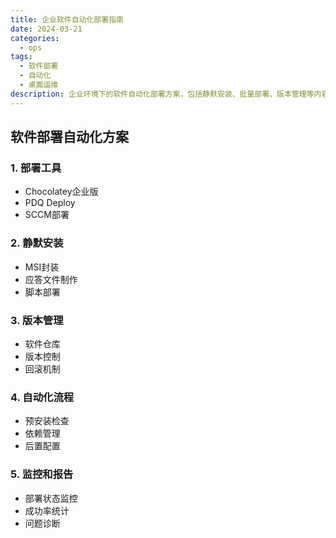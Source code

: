 ```yaml
---
title: 企业软件自动化部署指南
date: 2024-03-21
categories:
  - ops
tags:
  - 软件部署
  - 自动化
  - 桌面运维
description: 企业环境下的软件自动化部署方案，包括静默安装、批量部署、版本管理等内容
---
```


## 软件部署自动化方案

### 1. 部署工具
- Chocolatey企业版
- PDQ Deploy
- SCCM部署

### 2. 静默安装
- MSI封装
- 应答文件制作
- 脚本部署

### 3. 版本管理
- 软件仓库
- 版本控制
- 回滚机制

### 4. 自动化流程
- 预安装检查
- 依赖管理
- 后置配置

### 5. 监控和报告
- 部署状态监控
- 成功率统计
- 问题诊断 